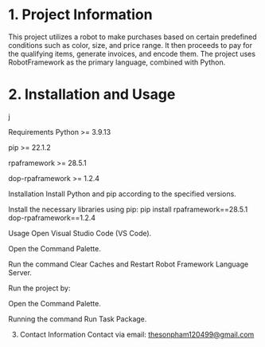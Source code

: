 <h1>1. Project Information</h1>

This project utilizes a robot to make purchases based on certain predefined conditions such as color, size, and price range. It then proceeds to pay for the qualifying items, generate invoices, and encode them. The project uses RobotFramework as the primary language, combined with Python.

<h1>2. Installation and Usage</h1>j

Requirements
Python >= 3.9.13

pip >= 22.1.2

rpaframework >= 28.5.1

dop-rpaframework >= 1.2.4

Installation
Install Python and pip according to the specified versions.

Install the necessary libraries using pip: pip install rpaframework==28.5.1 dop-rpaframework==1.2.4

Usage
Open Visual Studio Code (VS Code).

Open the Command Palette.

Run the command Clear Caches and Restart Robot Framework Language Server.

Run the project by:

Open the Command Palette.

Running the command Run Task Package.

3. Contact Information
Contact via email: thesonpham120499@gmail.com

